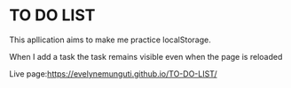 # TO DO LIST
This apllication aims to make me practice localStorage.

When I add a task the task remains visible even when the page is reloaded

 Live page:https://evelynemunguti.github.io/TO-DO-LIST/
